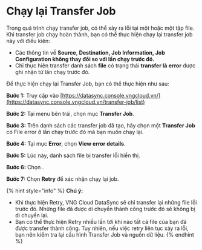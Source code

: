 # Chạy lại Transfer Job

Trong quá trình chạy transfer job, có thể xảy ra lỗi tại một hoặc một tập file. Khi transfer job chạy hoàn thành, bạn có thể thực hiện chạy lại transfer job này với điều kiện:

* Các thông tin về **Source**, **Destination, Job Information, Job Configuration không thay đổi so với lần chạy trước đó.**
* Chỉ thực hiện transfer danh sách **file** có trạng thái **transfer là** **error** được ghi nhận từ lần chạy trước đó.

Để thực hiện chạy lại Transfer Job, bạn có thể thực hiện như sau:&#x20;

**Bước 1:** Truy cập vào [https://datasync.console.vngcloud.vn/](https://datasync.console.vngcloud.vn/transfer-job/list)

**Bước 2:** Tại menu bên trái, chọn mục **Transfer Job**.&#x20;

**Bước 3:** Trên danh sách các transfer job đã tạo, hãy chọn một **Transfer Job** có File error ở lần chạy trước đó mà bạn muốn chạy lại.

**Bước 4:** Tại mục **Error**, chọn **View error details**.&#x20;

**Bước 5:** Lúc này, danh sách file bị transfer lỗi hiển thị.

**Bước 6:** Chọn <img src="https://docs.vngcloud.vn/download/thumbnails/73761209/image2024-3-14_10-53-48.png?version=1&#x26;modificationDate=1710388429000&#x26;api=v2" alt="" data-size="line">.

**Bước 7:** Chọn **Retry** để xác nhận chạy lại job.

{% hint style="info" %}
**Chú ý:**

* Khi thực hiện Retry, VNG Cloud DataSync sẽ chỉ transfer lại những file lỗi trước đó. Những file đã được di chuyển thành công trước đó sẽ không bị di chuyển lại.
* Bạn có thể thực hiện Retry nhiều lần tới khi nào tất cả file của bạn đã được transfer thành công. Tuy nhiên, nếu việc retry liên tục xảy ra lỗi, bạn nên kiểm tra lại cấu hình Transfer Job và nguồn dữ liệu.
{% endhint %}
